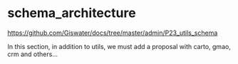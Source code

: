 <script>
    var style = document.createElement('style');
    style.innerHTML = `
        .wy-nav-content {
            width: 100% !important;
            max-width: 100% !important;
            margin: 0 auto !important;
        }
    `;
    document.head.appendChild(style);
</script>

# schema_architecture

https://github.com/Giswater/docs/tree/master/admin/P23_utils_schema

In this section, in addition to utils, we must add a proposal with carto, gmao, crm and others…
